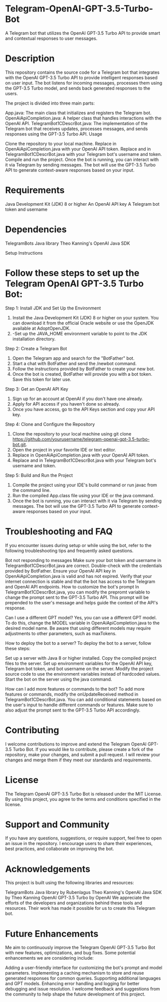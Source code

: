 # Telegram-OpenAI-GPT-3.5-Turbo-Bot
A Telegram bot that utilizes the OpenAI GPT-3.5 Turbo API to provide smart and contextual responses to user messages.

# Description

This repository contains the source code for a Telegram bot that integrates with the OpenAI GPT-3.5 Turbo API to provide intelligent responses based on user input. The bot listens for incoming messages, processes them using the GPT-3.5 Turbo model, and sends back generated responses to the users.

The project is divided into three main parts:

App.java: The main class that initializes and registers the Telegram bot.
OpenAiApiCompletion.java: A helper class that handles interactions with the OpenAI API.
TelegramBot1CDescrBot.java: The implementation of the Telegram bot that receives updates, processes messages, and sends responses using the GPT-3.5 Turbo API.
Usage

Clone the repository to your local machine.
Replace <YOUR OpenAI Token> in OpenAiApiCompletion.java with your OpenAI API token.
Replace <Your bot username> and <Your bot token> in TelegramBot1CDescrBot.java with your Telegram bot's username and token.
Compile and run the project.
Once the bot is running, you can interact with it via Telegram by sending messages. The bot will use the GPT-3.5 Turbo API to generate context-aware responses based on your input.

# Requirements

Java Development Kit (JDK) 8 or higher
An OpenAI API key
A Telegram bot token and username

# Dependencies

TelegramBots Java library
Theo Kanning's OpenAI Java SDK
  
Setup Instructions

# Follow these steps to set up the Telegram OpenAI GPT-3.5 Turbo Bot:

Step 1: Install JDK and Set Up the Environment
1. Install the Java Development Kit (JDK) 8 or higher on your system. You can download it from the official Oracle website or use the OpenJDK available at AdoptOpenJDK.
2. -Set up the JAVA_HOME environment variable to point to the JDK installation directory.

Step 2: Create a Telegram Bot
1. Open the Telegram app and search for the "BotFather" bot.
2. Start a chat with BotFather and send the /newbot command.
3. Follow the instructions provided by BotFather to create your new bot.
4. Once the bot is created, BotFather will provide you with a bot token. Save this token for later use.

Step 3: Get an OpenAI API Key
1. Sign up for an account at OpenAI if you don't have one already.
2. Apply for API access if you haven't done so already.
3. Once you have access, go to the API Keys section and copy your API key.

Step 4: Clone and Configure the Repository
1. Clone the repository to your local machine using git clone https://github.com/yourusername/telegram-openai-gpt-3.5-turbo-bot.git.
2. Open the project in your favorite IDE or text editor.
3. Replace <YOUR OpenAI Token> in OpenAiApiCompletion.java with your OpenAI API token.
4. Replace <Your bot username> and <Your bot token> in TelegramBot1CDescrBot.java with your Telegram bot's username and token.

Step 5: Build and Run the Project
1. Compile the project using your IDE's build command or run javac from the command line.
2. Run the compiled App.class file using your IDE or the java command.
3. Once the bot is running, you can interact with it via Telegram by sending messages. The bot will use the GPT-3.5 Turbo API to generate context-aware responses based on your input.
  
# Troubleshooting and FAQ

If you encounter issues during setup or while using the bot, refer to the following troubleshooting tips and frequently asked questions.

Bot not responding to messages
Make sure your bot token and username in TelegramBot1CDescrBot.java are correct. Double-check with the credentials provided by BotFather.
Ensure your OpenAI API key in OpenAiApiCompletion.java is valid and has not expired.
Verify that your internet connection is stable and that the bot has access to the Telegram and OpenAI API endpoints.
How to customize the bot's prompt
In TelegramBot1CDescrBot.java, you can modify the prepromt variable to change the prompt sent to the GPT-3.5 Turbo API. This prompt will be prepended to the user's message and helps guide the context of the API's response.

Can I use a different GPT model?
Yes, you can use a different GPT model. To do this, change the MODEL variable in OpenAiApiCompletion.java to the desired model name. Be aware that using different models may require adjustments to other parameters, such as maxTokens.

How to deploy the bot to a server?
To deploy the bot to a server, follow these steps:

Set up a server with Java 8 or higher installed.
Copy the compiled project files to the server.
Set up environment variables for the OpenAI API key, Telegram bot token, and bot username on the server.
Modify the project source code to use the environment variables instead of hardcoded values.
Start the bot on the server using the java command.

How can I add more features or commands to the bot?
To add more features or commands, modify the onUpdateReceived method in TelegramBot1CDescrBot.java. You can add conditional statements based on the user's input to handle different commands or features. Make sure to also adjust the prompt sent to the GPT-3.5 Turbo API accordingly.

# Contributing

I welcome contributions to improve and extend the Telegram OpenAI GPT-3.5 Turbo Bot. If you would like to contribute, please create a fork of the repository, make your changes, and submit a pull request. I will review your changes and merge them if they meet our standards and requirements.
  
# License

The Telegram OpenAI GPT-3.5 Turbo Bot is released under the MIT License. By using this project, you agree to the terms and conditions specified in the license.

# Support and Community

If you have any questions, suggestions, or require support, feel free to open an issue in the repository. I encourage users to share their experiences, best practices, and collaborate on improving the bot.

# Acknowledgements

This project is built using the following libraries and resources:

TelegramBots Java library by Rubenlagus
Theo Kanning's OpenAI Java SDK by Theo Kanning
OpenAI GPT-3.5 Turbo by OpenAI
We appreciate the efforts of the developers and organizations behind these tools and resources. Their work has made it possible for us to create this Telegram bot.

# Future Enhancements

Me aim to continuously improve the Telegram OpenAI GPT-3.5 Turbo Bot with new features, optimizations, and bug fixes. Some potential enhancements we are considering include:

Adding a user-friendly interface for customizing the bot's prompt and model parameters.
Implementing a caching mechanism to store and reuse generated responses for common queries.
Supporting additional languages and GPT models.
Enhancing error handling and logging for better debugging and issue resolution.
I welcome feedback and suggestions from the community to help shape the future development of this project.

